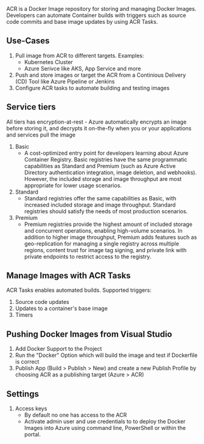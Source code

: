 ACR is a Docker Image repository for storing and managing Docker Images. Developers can automate Container builds with triggers such as source code commits and base image updates by using ACR Tasks.

## Use-Cases

1. Pull image from ACR to different targets. Examples:
    - Kubernetes Cluster
    - Azure Serivce like AKS, App Service and more
2. Push and store images or target the ACR from a Continious Delivery (CD) Tool like Azure Pipeline or Jenkins
3. Configure ACR tasks to automate building and testing images

## Service tiers

All tiers has encryption-at-rest - Azure automatically encrypts an image before storing it, and decrypts it on-the-fly when you or your applications and services pull the image

1. Basic
    - A cost-optimized entry point for developers learning about Azure Container Registry. Basic registries have the same programmatic capabilities as Standard and Premium (such as Azure Active Directory authentication integration, image deletion, and webhooks). However, the included storage and image throughput are most appropriate for lower usage scenarios.
2. Standard
    - Standard registries offer the same capabilities as Basic, with increased included storage and image throughput. Standard registries should satisfy the needs of most production scenarios.
3. Premium
    - Premium registries provide the highest amount of included storage and concurrent operations, enabling high-volume scenarios. In addition to higher image throughput, Premium adds features such as geo-replication for managing a single registry across multiple regions, content trust for image tag signing, and private link with private endpoints to restrict access to the registry.

## Manage Images with ACR Tasks

ACR Tasks enables automated builds. Supported triggers:

1. Source code updates
2. Updates to a container's base image
3. Timers

## Pushing Docker Images from Visual Studio

1. Add Docker Support to the Project
2. Run the "Docker" Option which will build the image and test if Dockerfile is correct
3. Publish App (Build > Publish > New) and create a new Publish Profile by choosing ACR as a publishing target (Azure > ACR)

## Settings

1. Access keys
    - By default no one has access to the ACR
    - Activate admin user and use credentials to to deploy the Docker Images into Azure using command line, PowerShell or within the portal.
